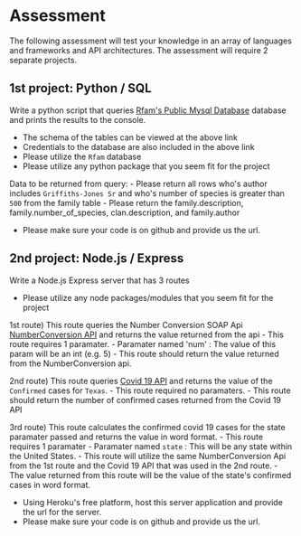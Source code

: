 # Assessment

The following assessment will test your knowledge in an array of languages and frameworks and API architectures.
The assessment will require 2 separate projects.

## 1st project: Python / SQL

Write a python script that queries [Rfam's Public Mysql Database](https://docs.rfam.org/en/latest/database.html) database and prints the results to the console.

- The schema of the tables can be viewed at the above link
- Credentials to the database are also included in the above link
- Please utilize the `Rfam` database
- Please utilize any python package that you seem fit for the project

Data to be returned from query:
    - Please return all rows who's author includes `Griffiths-Jones Sr` and who's number of species is greater than `500` from the family table
    - Please return the family.description, family.number_of_species, clan.description, and family.author 

- Please make sure your code is on github and provide us the url. 

## 2nd project: Node.js / Express

Write a Node.js Express server that has 3 routes

- Please utilize any node packages/modules that you seem fit for the project

1st route) This route queries the Number Conversion SOAP Api [NumberConversion API](https://www.dataaccess.com/webservicesserver/NumberConversion.wso?op=NumberToWords) and returns the value returned from the api
    - This route requires 1 paramater.
        - Paramater named 'num' : The value of this param will be an int (e.g. 5)
    - This route should return the value returned from the NumberConversion api.

2nd route) This route queries [Covid 19 API](https://github.com/M-Media-Group/Covid-19-API) and returns the value of the `Confirmed` cases for `Texas`.
    - This route required no paramaters.
    - This route should return the number of confirmed cases returned from the Covid 19 API

3rd route) This route calculates the confirmed covid 19 cases for the state paramater passed and returns the value in word format.
    - This route requires 1 paramater
        - Paramater named `state` : This will be any state within the United States.
    - This route will utilize the same NumberConversion Api from the 1st route and the Covid 19 API that was used in the 2nd route.
    - The value returned from this route will be the value of the state's confirmed cases in word format. 

- Using Heroku's free platform, host this server application and provide the url for the server.
- Please make sure your code is on github and provide us the url.
